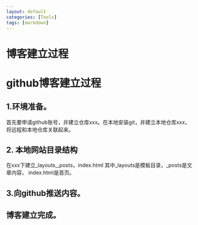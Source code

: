```yaml
---
layout: default
categories: [Tools]
tags: [markdown]
---
```


博客建立过程
============
## 
# github博客建立过程
## 1.环境准备。
首先要申请github账号，并建立仓库xxx。在本地安装git，并建立本地仓库xxx，将远程和本地仓库关联起来。
## 2. 本地网站目录结构
在xxx下建立_layouts,_posts，index.html
其中_layouts是模板目录，_posts是文章内容， index.html是首页。
## 3.向github推送内容。
## 博客建立完成。
